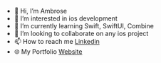 - 👋 Hi, I’m Ambrose
- 👀 I’m interested in ios development
- 🌱 I’m currently learning Swift, SwiftUI, Combine
- 📱 I’m looking to collaborate on any ios project
- 📫 How to reach me [Linkedin](https://www.linkedin.com/in/ambrose-mbayi/)
- 🌐 My Portfolio [Website](https://ambymbayi.github.io/portfolio/)

<!---
mbayi-ios/mbayi-ios is a ✨ special ✨ repository because its `README.md` (this file) appears on your GitHub profile.
You can click the Preview link to take a look at your changes.
--->
